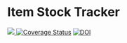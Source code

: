 # Item Stock Tracker

<a href="https://app.travis-ci.com/github/qchen59/CSC510G30/jobs/534646341"><img src="https://app.travis-ci.com/qchen59/CSC510G30.svg?branch=main"> 
[![Coverage Status](https://coveralls.io/repos/github/qchen59/ItemStockTracker/badge.svg?branch=main)](https://coveralls.io/github/qchen59/ItemStockTracker?branch=main)
<a href="https://zenodo.org/badge/latestdoi/404936268"><img src="https://zenodo.org/badge/404936268.svg" alt="DOI"></a>


